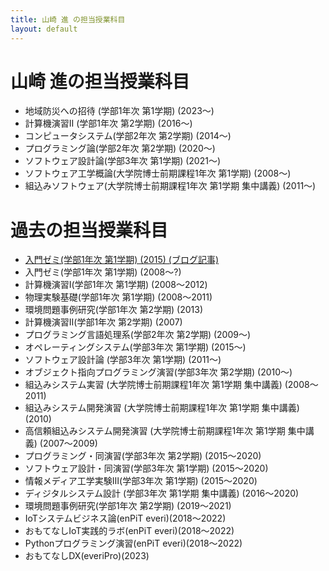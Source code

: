 ```yaml
---
title: 山崎 進 の担当授業科目
layout: default
---
```

# 山崎 進の担当授業科目

* 地域防災への招待 (学部1年次 第1学期) (2023〜)
* 計算機演習Ⅱ (学部1年次 第2学期) (2016〜)
* コンピュータシステム(学部2年次 第2学期) (2014〜)
* プログラミング論(学部2年次 第2学期) (2020〜)
* ソフトウェア設計論(学部3年次 第1学期) (2021〜)
* ソフトウェア工学概論(大学院博士前期課程1年次 第1学期) (2008〜)
* 組込みソフトウェア(大学院博士前期課程1年次 第1学期 集中講義) (2011〜)

# 過去の担当授業科目

* [入門ゼミ(学部1年次 第1学期) (2015) (ブログ記事)](/blog/2015/07/16/Introductory-Seminar.html)
* 入門ゼミ(学部1年次 第1学期) (2008〜?)
* 計算機演習Ⅰ(学部1年次 第1学期) (2008〜2012)
* 物理実験基礎(学部1年次 第1学期) (2008〜2011)
* 環境問題事例研究(学部1年次 第2学期) (2013)
* 計算機演習Ⅱ(学部1年次 第2学期) (2007)
* プログラミング言語処理系(学部2年次 第2学期) (2009〜)
* オペレーティングシステム(学部3年次 第1学期) (2015〜)
* ソフトウェア設計論 (学部3年次 第1学期) (2011〜)
* オブジェクト指向プログラミング演習(学部3年次 第2学期) (2010〜)
* 組込みシステム実習 (大学院博士前期課程1年次 第1学期 集中講義) (2008〜2011)
* 組込みシステム開発演習 (大学院博士前期課程1年次 第1学期 集中講義) (2010)
* 高信頼組込みシステム開発演習 (大学院博士前期課程1年次 第1学期 集中講義) (2007〜2009)
* プログラミング・同演習(学部3年次 第2学期) (2015〜2020)
* ソフトウェア設計・同演習(学部3年次 第1学期) (2015〜2020)
* 情報メディア工学実験Ⅲ(学部3年次 第1学期) (2015〜2020)
* ディジタルシステム設計 (学部3年次 第1学期 集中講義) (2016〜2020)
* 環境問題事例研究(学部1年次 第2学期) (2019〜2021)
* IoTシステムビジネス論(enPiT everi)(2018〜2022)
* おもてなしIoT実践的ラボ(enPiT everi)(2018〜2022)
* Pythonプログラミング演習(enPiT everi)(2018〜2022)
* おもてなしDX(everiPro)(2023)
